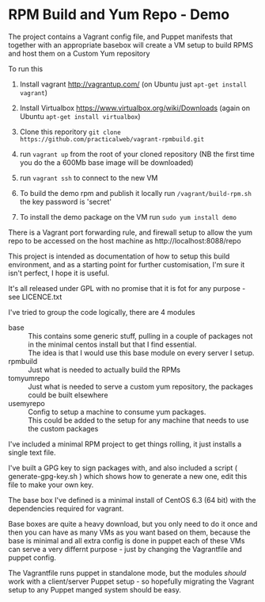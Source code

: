 # RPM Build  and Yum Repo - Demo

The project contains a Vagrant config file, and Puppet manifests that together with an appropriate basebox will create a VM setup to build RPMS and host them on a Custom Yum repository

To run this

 1. Install vagrant http://vagrantup.com/ (on Ubuntu just `apt-get install vagrant`)
 
 1. Install Virtualbox https://www.virtualbox.org/wiki/Downloads (again on Ubuntu `apt-get install virtualbox`)

 1. Clone this reporitory `git clone https://github.com/practicalweb/vagrant-rpmbuild.git`

 1. run `vagrant up` from the root of your cloned repository (NB the first time you do the a 600Mb base image will be downloaded)

 1. run `vagrant ssh` to connect to the new VM  

 1. To build the demo rpm and publish it locally run `/vagrant/build-rpm.sh` the key password is 'secret'

 1. To install the demo package on the VM run `sudo yum install demo`


There is a Vagrant port forwarding rule, and firewall setup to allow the yum repo to be accessed on the host machine as http://localhost:8088/repo
 
This project is intended as documentation of how to setup this build environment, and as a starting point for further customisation, I'm sure it isn't perfect, I hope it is useful.

It's all released under GPL with no promise that it is fot for any purpose - see LICENCE.txt 

I've tried to group the code logically, there are 4 modules

<dl>
  <dt>base</dt>
    <dd>This contains some generic stuff, pulling in a couple of packages not in the minimal centos install but that I find essential.<dd>
    <dd>The idea is that I would use this base module on every server I setup.</dd>

  <dt>rpmbuild</dt>
    <dd>Just what is needed to actually build the RPMs<dd>
  
  <dt>tomyumrepo</dt>
     <dd>Just what is needed to serve a custom yum repository, the packages could be built elsewhere</dd>
  <dt>usemyrepo</dt>
     <dd>Config to setup a machine to consume yum packages.</dd>
     <dd>This could be added to the setup for any machine that needs to use the custom packages</dd>
</dl>

I've included a minimal RPM project to get things rolling, it just installs a single text file.

I've built a GPG key to sign packages with, and also included a script ( generate-gpg-key.sh ) which shows how to generate a new one, edit this file to make your own key.

The base box I've defined is a minimal install of CentOS 6.3 (64 bit) with the dependencies required for vagrant.

Base boxes are quite a heavy download, but you only need to do it once and then you can have as many VMs as you want based on them, because the base is minimal and all extra config is done in puppet each of these VMs can serve a very differnt purpose - just by changing the Vagrantfile and puppet config.

The Vagrantfile runs puppet in standalone mode, but the modules _should_ work with a client/server Puppet setup - so hopefully migrating the Vagrant setup to any Puppet manged system should be easy.


